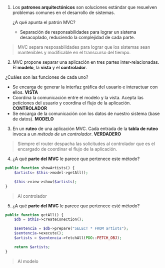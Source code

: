 1. Los **patrones arquitectónicos** son soluciones estándar que resuelven problemas comunes en el desarrollo de sistemas.

    ¿A qué apunta el patrón MVC? 

    - Separación de responsabilidades para lograr un sistema desacoplado, reduciendo la complejidad de cada parte.
> MVC separa resposabilidades para lograr que los sistemas sean mantenibles y modificable en el transcurso del tiempo.

2. MVC propone separar una aplicación en tres partes inter-relacionadas. El **modelo**, la **vista** y el **controlador**.

¿Cuáles son las funciones de cada uno?

- Se encarga de generar la interfaz gráfica del usuario e interactuar con ellos. **VISTA**
- Coordina la comunicación entre el modelo y la vista. Acepta las peticiones del usuario y coordina el flujo de la aplicación. **CONTROLADOR**
- Se encarga de la comunicación con los datos de nuestro sistema (base de datos). **MODELO**

3. En un **ruteo** de una aplicación MVC. Cada entrada de la **tabla de ruteo** invoca a un *método de un controlador*. **VERDADERO**

> Siempre el router despacha las solicitudes al controlador que es el encargado de coordinar el flujo de la aplicación.

4. ¿A qué **parte del MVC** le parece que pertenece este método?
~~~ php
public function showArtists() {
    $artists= $this->model->getAll();

    $this->view->show($artists);
}
~~~
> Al controlador

5. ¿A qué **parte del MVC** le parece que pertenece esté método?
~~~ php
public function getAll() {
    $db = $this->createConection();

    $sentencia = $db->prepare("SELECT * FROM artists");
    $sentencia->execute(); 
    $artists = $sentencia->fetchAll(PDO::FETCH_OBJ);

    return $artists;
}
~~~
> Al modelo